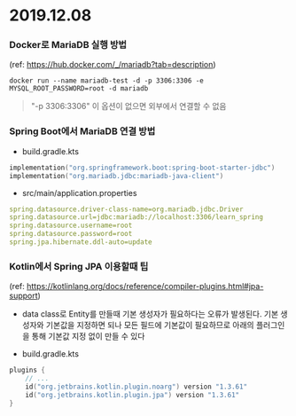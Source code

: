 # 2019.12.08

### Docker로 MariaDB 실행 방법

(ref: https://hub.docker.com/_/mariadb?tab=description)

```
docker run --name mariadb-test -d -p 3306:3306 -e MYSQL_ROOT_PASSWORD=root -d mariadb
``` 

> "-p 3306:3306" 이 옵션이 없으면 외부에서 연결할 수 없음

### Spring Boot에서 MariaDB 연결 방법

- build.gradle.kts

```kotlin
implementation("org.springframework.boot:spring-boot-starter-jdbc")
implementation("org.mariadb.jdbc:mariadb-java-client")
```

- src/main/application.properties

```yaml
spring.datasource.driver-class-name=org.mariadb.jdbc.Driver
spring.datasource.url=jdbc:mariadb://localhost:3306/learn_spring
spring.datasource.username=root
spring.datasource.password=root
spring.jpa.hibernate.ddl-auto=update
```

### Kotlin에서 Spring JPA 이용할때 팁

(ref: https://kotlinlang.org/docs/reference/compiler-plugins.html#jpa-support)

- data class로 Entity를 만들때 기본 생성자가 필요하다는 오류가 발생된다. 기본 생성자와 기본값을 지정하면 되나 모든 필드에 기본값이 필요하므로 아래의 플러그인을 통해 기본값 지정 없이 만들 수 있다

- build.gradle.kts

```kotlin
plugins {
    // ...
    id("org.jetbrains.kotlin.plugin.noarg") version "1.3.61"
    id("org.jetbrains.kotlin.plugin.jpa") version "1.3.61"
}
```

